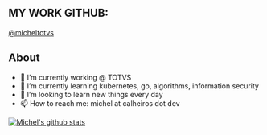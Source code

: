 ## MY WORK GITHUB:
[@micheltotvs](https://github.com/micheltotvs)

## About
- 🔭 I’m currently working @ TOTVS
- 🌱 I’m currently learning kubernetes, go, algorithms, information security
- 🤔 I’m looking to learn new things every day
- 📫 How to reach me: michel at calheiros dot dev

[![Michel's github stats](https://github-readme-stats.vercel.app/api?username=clh97&count_private=true&theme=radical&show_icons=true)](https://github.com/anuraghazra/github-readme-stats)
